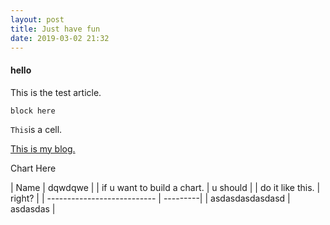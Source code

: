 ```yaml
---
layout: post
title: Just have fun
date: 2019-03-02 21:32
---
```






#### hello
 This is the test article.

 ```
 block here
 ```

 `This`is a cell.

 [This is my blog.](shizhan.world)

  Chart Here

| Name                        | dqwdqwe  |
| if u want to build a chart. | u should |
| do it like this.            | right?   |
| --------------------------- | ---------|
| asdasdasdasdasd             | asdasdas |
